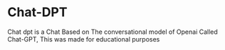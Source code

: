 # Chat-DPT

Chat dpt is a Chat Based on The conversational model of Openai Called Chat-GPT, This was made for educational purposes

